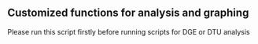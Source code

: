## Customized functions for analysis and graphing

Please run this script firstly before running scripts for DGE or DTU analysis 
